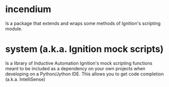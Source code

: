 # incendium
Is a package that extends and wraps some methods of Ignition's scripting module.

# system (a.k.a. Ignition mock scripts)
Is a library of Inductive Automation Ignition's mock scripting functions meant to be included as a dependency on your own projects when developing on a Python/Jython IDE. This allows you to get code completion (a.k.a. IntelliSense)
